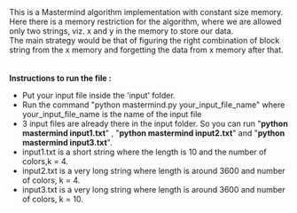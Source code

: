 <MTMarkdownOptions output='html4'>
    This is a Mastermind algorithm implementation with constant size memory.
	<br/>
	Here there is a memory restriction for the algorithm, where we are allowed only two strings, viz. x and y in the memory to store our data. 
	<br/>
	The main strategy would be that of figuring the right combination of block string from the x memory and forgetting the data from x memory after that.
	<br><br><br>
	<b>Instructions to run the file : </b>
	<ul>
		<li>
			Put your input file inside the 'input' folder.
		</li>
		<li>
			Run the command "python mastermind.py your_input_file_name" where your_input_file_name is the name of the input file
		</li>	
		<li>
			3 input files are already there in the input folder. So you can run "<b>python mastermind input1.txt</b>" , "<b>python mastermind input2.txt</b>" and "<b>python mastermind input3.txt</b>". 
		</li>	
		<li> 
			input1.txt is a short string where the length is 10 and the number of colors,k = 4.
		</li>	
		<li>
			input2.txt is a very long string where length is around 3600 and number of colors, k = 4.
		</li>
		<li>
			input3.txt is a very long string where length is around 3600 and number of colors, k = 10.
		</li>
	</ul>	
</MTMarkdownOptions>





